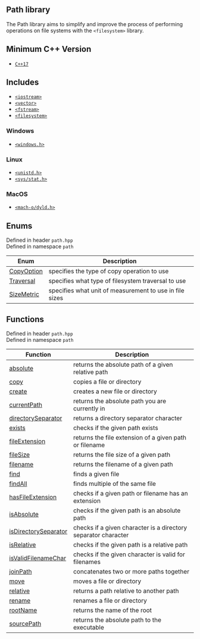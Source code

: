 ## Path library
The Path library aims to simplify and improve the process of performing operations on file systems with the `<filesystem>` library.

## Minimum C++ Version
- [`C++17`](https://en.cppreference.com/w/cpp/17)

## Includes
- [`<iostream>`](https://en.cppreference.com/w/cpp/io/basic_iostream)
- [`<vector>`](https://en.cppreference.com/w/cpp/container/vector)
- [`<fstream>`](https://en.cppreference.com/w/cpp/io/basic_fstream)
- [`<filesystem>`](https://en.cppreference.com/w/cpp/filesystem)
### Windows
- [`<windows.h>`](https://learn.microsoft.com/en-us/windows/win32/api/winbase/)
### Linux
- [`<unistd.h>`](https://pubs.opengroup.org/onlinepubs/7908799/xsh/unistd.h.html)
- [`<sys/stat.h>`](https://pubs.opengroup.org/onlinepubs/7908799/xsh/sysstat.h.html)
### MacOS
- [`<mach-o/dyld.h>`](https://opensource.apple.com/source/dyld/dyld-433.5/include/mach-o/dyld.h.auto.html)

## Enums
Defined in header `path.hpp` \
Defined in namespace `path`

| Enum | Description |
| --- | --- |
| [CopyOption](Enums/CopyOption.md) | specifies the type of copy operation to use |
| [Traversal](Enums/Traversal.md) | specifies what type of filesystem traversal to use |
| [SizeMetric](Enums/SizeMetric.md) | specifies what unit of measurement to use in file sizes |

## Functions
Defined in header `path.hpp` \
Defined in namespace `path`

| Function | Description |
| --- | --- |
| [absolute](Functions/absolute.md) | returns the absolute path of a given relative path |
| [copy](Functions/copy.md) | copies a file or directory |
| [create](Functions/create.md) | creates a new file or directory |
| [currentPath](Functions/currentPath.md) | returns the absolute path you are currently in |
| [directorySeparator](Functions/directorySeparator.md) | returns a directory separator character |
| [exists](Functions/exists.md) | checks if the given path exists |
| [fileExtension](Functions/fileExtension.md) | returns the file extension of a given path or filename |
| [fileSize](Functions/fileSize.md) | returns the file size of a given path |
| [filename](Functions/filename.md) | returns the filename of a given path |
| [find](Functions/find.md) | finds a given file |
| [findAll](Functions/findAll.md) | finds multiple of the same file |
| [hasFileExtension](Functions/hasFileExtension.md) | checks if a given path or filename has an extension |
| [isAbsolute](Functions/isAbsolute.md) | checks if the given path is an absolute path |
| [isDirectorySeparator](Functions/isDirectorySeparator.md) | checks if a given character is a directory separator character |
| [isRelative](Functions/isRelative.md) | checks if the given path is a relative path |
| [isValidFilenameChar](Functions/isValidFilenameChar.md) | checks if the given character is valid for filenames |
| [joinPath](Functions/joinPath.md) | concatenates two or more paths together |
| [move](Functions/move.md) | moves a file or directory |
| [relative](Functions/relative.md) | returns a path relative to another path |
| [rename](Functions/rename.md) | renames a file or directory |
| [rootName](Functions/rootName.md) | returns the name of the root |
| [sourcePath](Functions/sourcePath.md) | returns the absolute path to the executable |






